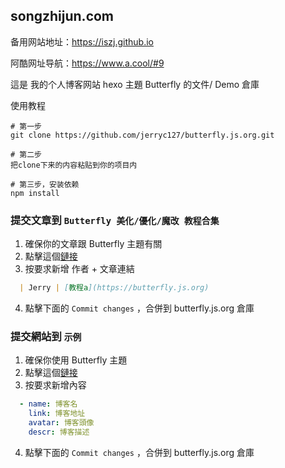 ## songzhijun.com

备用网站地址：https://iszj.github.io

阿酷网址导航：https://www.a.cool/#9


這是 我的个人博客网站 hexo 主題 Butterfly 的文件/ Demo 倉庫

使用教程

```shell
# 第一步
git clone https://github.com/jerryc127/butterfly.js.org.git

# 第二步
把clone下来的内容粘贴到你的项目内

# 第三步，安装依赖
npm install

```


### 提交文章到 `Butterfly 美化/優化/魔改 教程合集`

1. 確保你的文章跟 Butterfly 主題有關
2. 點擊這個[鏈接](https://github.com/jerryc127/butterfly.js.org/edit/main/source/_posts/butterfly-collection.md)
3. 按要求新增 作者 + 文章連結
  ```markdown
    | Jerry | [教程a](https://butterfly.js.org)
  ```
4. 點擊下面的 `Commit changes` ，合併到 butterfly.js.org 倉庫

### 提交網站到 `示例`

1. 確保你使用 Butterfly 主題
2. 點擊這個[鏈接](https://github.com/jerryc127/butterfly.js.org/edit/main/source/_data/link.yml)
3. 按要求新增內容
  ```yaml
    - name: 博客名
      link: 博客地址
      avatar: 博客頭像
      descr: 博客描述
  ```
4. 點擊下面的 `Commit changes` ，合併到 butterfly.js.org 倉庫